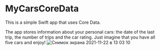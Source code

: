 # MyCarsCoreData
This is a simple Swift app that uses Сore Data.

The app stores information about your personal cars: the date of the last trip, the number of trips and the car rating. Just imagine that you have all five cars and enjoy!
![Снимок экрана 2021-11-22 в 13 03 10](https://user-images.githubusercontent.com/91129638/142842020-46471208-b3f6-4500-87ff-048634901761.png)


